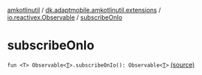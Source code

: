 [amkotlinutil](../../index.md) / [dk.adaptmobile.amkotlinutil.extensions](../index.md) / [io.reactivex.Observable](index.md) / [subscribeOnIo](./subscribe-on-io.md)

# subscribeOnIo

`fun <T> Observable<`[`T`](subscribe-on-io.md#T)`>.subscribeOnIo(): Observable<`[`T`](subscribe-on-io.md#T)`>` [(source)](https://github.com/adaptmobile-organization/amkotlinutil/tree/master/amkotlinutil/src/main/java/dk/adaptmobile/amkotlinutil/extensions/RxExtensions.kt#L39)
